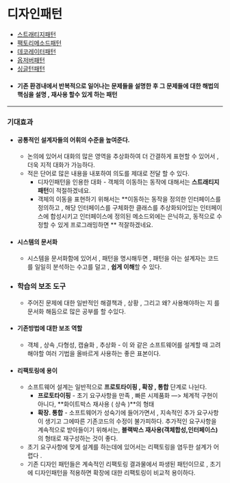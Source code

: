 # 디자인패턴

* [스트래티지패턴](./스트래티지패턴/README.md)
* [팩토리메소드패턴](./팩토리메소드패턴/README.md)
* [데코레이터패턴](./데코레이터패턴/README.md)
* [옵저버패턴](./옵저버패턴/README.md)
* [싱글턴패턴](./싱글턴패턴/README.md)

- #### 기존 환경내에서 반복적으로 일어나는 문제들을 설명한 후 그 문제들에 대한 해법의 핵심을 설명 , 재사용 할수 있게 하는 패턴

---

### 기대효과

- #### 공통적인 설계자들의 어휘의 수준을 높여준다.

  - 논의에 있어서 대화의 많은 영역을 추상화하여 더 간결하게 표현할 수 있어서 , 더욱 지적 대화가 가능하다.
  - 적은 단어로 많은 내용을 내포하여 의도를 제대로 전달 할 수 있다.
    * 디자인패턴을 인용한 대화 - 객체의 이동하는 동작에 대해서는 **스트래티지패턴**이 적절하겠네요.
    * 객체의 이동을 표현하기 위해서는 **이동하는 동작을 정의한 인터페이스를 정의하고 , 해당 인터페이스를 구체화한 클래스를 추상화되어있는 인터페이스에 합성시키고 인터페이스에 정의된 메소드외에는 은닉하고, 동적으로 수정할 수 있게 프로그래밍하면 ** 적잘하겠네요.

- #### 시스템의 문서화

  - 시스템을 문서화함에 있어서 , 패턴을 명시해두면 , 패턴을 아는 설계자는 코드를 일일히 분석하는 수고를 덜고 , **쉽게 이해**할 수 있다.

- ### 학습의 보조 도구

  - 주어진 문제에 대한 일반적인 해결책과 , 상황 , 그리고 왜? 사용해야하는 지 를 문서화 해둠으로 많은 공부를 할 수있다.

- #### 기존방법에 대한 보조 역할

  - 객체 , 상속 ,다형성, 캡슐화 , 추상화 - 이 와 같은 소프트웨어를 설계할 때 고려해야할 여러 기법을 올바르게 사용하는 좋은 표본이다.

- #### 리팩토링에 용이

  - 소프트웨어 설계는 일반적으로 **프로토타이핑 , 확장 , 통합** 단계로 나뉜다.
    - **프로토타이핑** - 초기 요구사항을 만족 , 빠른 시제품화 —> 체계적 구현이 아니다, **화이트박스 재사용 ( 상속 )**의 형태
    - **확장.  통합** - 소프트웨어가 성숙기에 들어가면서 , 지속적인 추가 요구사항이 생기고 그에따른 기존코드의 수정이 불가피하다.  추가적인 요구사항을 계속적으로 받아들이기 위해서는, **블랙박스 재사용(객체합성,인터페이스)** 의 형태로 재구성하는 것이 좋다.
  - 초기 요구사항에 맞게 설계를 하는데에 있어서는 리팩토링을 염두한 설계가 어렵다 .
  - 기존 디자인 패턴들은 계속적인 리팩토링 결과물에서 파생된 패턴이므로 , 초기에 디자인패턴을 적용하면 확장에 대한 리팩토링이 비교적 용이하다.
